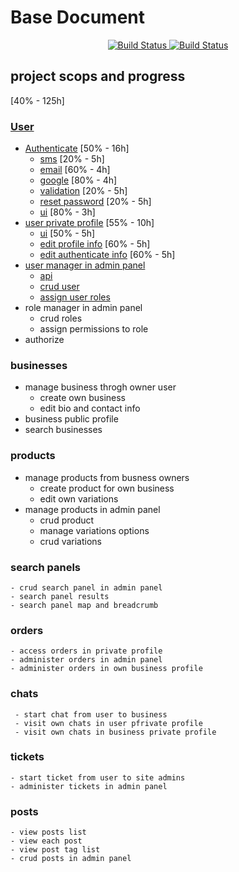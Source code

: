 # Base Document

<p align="center">
<a href="https://travis-ci.org/akbarjimi/base">
    <img src="https://travis-ci.org/akbarjimi/base.svg?branch=develop" alt="Build Status">
</a>
<a href="https://github.styleci.io/repos/159455014">
    <img src="https://github.styleci.io/repos/159455014/shield??style=plastic&branch=develop" alt="Build Status">
</a>
</p>

## project scops and progress
[40% - 125h]

### [User](resources/docs/users.md)
- [Authenticate](resources/docs/users.md#authenticate) [50% - 16h]
    - [sms](resources/docs/users.md#sms) [20% - 5h]
    - [email](resources/docs/users.md#email) [60% - 4h]
    - [google](resources/docs/users.md#google) [80% - 4h]
    - [validation](resources/docs/users.md#sms) [20% - 5h]
    - [reset password](resources/docs/users.md#sms) [20% - 5h]
    - [ui](resources/docs/users.md#ui) [80% - 3h]
- [user private profile](resources/docs/users.md#user-private-profile) [55% - 10h]
    - [ui](resources/docs/users.md#ui-1) [50% - 5h]
    - [edit profile info](resources/docs/users.md#edit-profile-and-authenticate-info) [60% - 5h]
    - [edit authenticate info](resources/docs/users.md#edit-profile-and-authenticate-info) [60% - 5h]
- [user manager in admin panel](resources/docs/users.md#user-manager-in-admin-panel)
    - [api](resources/docs/users.md#api)
    - [crud user](resources/docs/users.md#crud-user)
    - [assign user roles](resources/docs/users.md#assign-user-roles)
- role manager in admin panel
    - crud roles
    - assign permissions to role
- authorize

### businesses
- manage business throgh owner user
    - create own business
    - edit bio and contact info
- business public profile
- search businesses

### products
- manage products from busness owners
    - create product for own business
    - edit own variations
- manage products in admin panel
    - crud product
    - manage variations options
    - crud variations
    
### search panels
    - crud search panel in admin panel
    - search panel results
    - search panel map and breadcrumb
    
### orders
    - access orders in private profile
    - administer orders in admin panel
    - administer orders in own business profile

### chats
     - start chat from user to business
     - visit own chats in user pfrivate profile
     - visit own chats in business private profile
     
### tickets
    - start ticket from user to site admins
    - administer tickets in admin panel
    
### posts
    - view posts list
    - view each post
    - view post tag list
    - crud posts in admin panel
